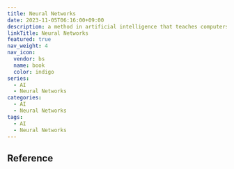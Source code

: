 ```yaml
---
title: Neural Networks
date: 2023-11-05T06:16:00+09:00
description: a method in artificial intelligence that teaches computers to process data in a way that is inspired by the human brain
linkTitle: Neural Networks
featured: true
nav_weight: 4
nav_icon:
  vendor: bs
  name: book
  color: indigo
series:
  - AI
  - Neural Networks
categories:
  - AI
  - Neural Networks
tags:
  - AI
  - Neural Networks
---
```


## Reference
